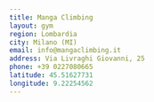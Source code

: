 ```yaml
---
title: Manga Climbing
layout: gym
region: Lombardia
city: Milano (MI)
email: info@mangaclimbing.it
address: Via Livraghi Giovanni, 25
phone: +39 0227080665
latitude: 45.51627731
longitude: 9.22254562
---
```


